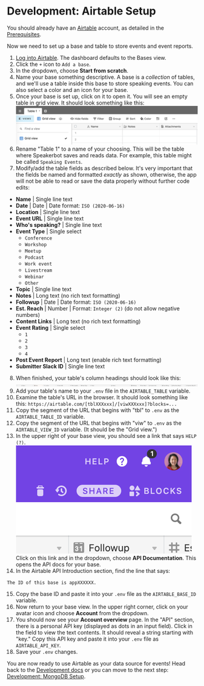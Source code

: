 # Development: Airtable Setup

You should already have an [Airtable](https://airtable.com) account, as detailed in the [Prerequisites](development.md#prerequisites).

Now we need to set up a base and table to store events and event reports.

1. [Log into Airtable](https://airtable.com/login). The dashboard defaults to the Bases view.
2. Click the `+` icon to `Add a base`.
3. In the dropdown, choose **Start from scratch**.
4. Name your base something descriptive. A base is a _collection_ of tables, and we'll use a table inside this base to store speaking events. You can also select a color and an icon for your base.
5. Once your base is set up, click on it to open it. You will see an empty table in grid view. It should look something like this:
![Airtable with blank table](airtable-table1.png)
6. Rename "Table 1" to a name of your choosing. This will be the table where Speakerbot saves and reads data. For example, this table might be called `Speaking Events`.
7. Modify/add the table fields as described below. It's very important that the fields be named and formatted _exactly_ as shown, otherwise, the app will not be able to read or save the data properly without further code edits:
  * **Name** | Single line text
  * **Date** | Date | Date format: `ISO (2020-06-16)`
  * **Location** | Single line text
  * **Event URL** | Single line text
  * **Who's speaking?** | Single line text
  * **Event Type** | Single select
    * `Conference`
    * `Workshop`
    * `Meetup`
    * `Podcast`
    * `Work event`
    * `Livestream`
    * `Webinar`
    * `Other`
  * **Topic** | Single line text
  * **Notes** | Long text (no rich text formatting)
  * **Followup** | Date | Date format: `ISO (2020-06-16)`
  * **Est. Reach** | Number | Format: `Integer (2)` (do not allow negative numbers)
  * **Content Links** | Long text (no rich text formatting)
  * **Event Rating** | Single select
    * `1`
    * `2`
    * `3`
    * `4`
  * **Post Event Report** | Long text (enable rich text formatting)
  * **Submitter Slack ID** | Single line text
8. When finished, your table's column headings should look like this:
![Airtable column headings](airtable-fields.png)
9. Add your table's name to your `.env` file in the `AIRTABLE_TABLE` variable.
10. Examine the table's URL in the browser. It should look something like this: `https://airtable.com/[tblXXXxxx]/[viwXXXxxx]?blocks=...`
11. Copy the segment of the URL that begins with "tbl" to `.env` as the `AIRTABLE_TABLE_ID` variable.
12. Copy the segment of the URL that begins with "viw" to `.env` as the `AIRTABLE_VIEW_ID` variable. (It should be the "Grid view.")
13. In the upper right of your base view, you should see a link that says `HELP (?)`.
![Airtable upper right menu items](airtable-menu.png)<br>
Click on this link and in the dropdown, choose **API Documentation**. This opens the API docs for your base.
14. In the Airtable API Introduction section, find the line that says:
```
The ID of this base is appXXXXXX.
```
15. Copy the base ID and paste it into your `.env` file as the `AIRTABLE_BASE_ID` variable.
16. Now return to your base view. In the upper right corner, click on your avatar icon and choose **Account** from the dropdown.
17. You should now see your **Account overview** page. In the "API" section, there is a personal API key (displayed as dots in an input field). Click in the field to view the text contents. It should reveal a string starting with "key." Copy this API key and paste it into your `.env` file as `AIRTABLE_API_KEY`.
18. Save your `.env` changes.

You are now ready to use Airtable as your data source for events! Head back to the [Development docs](development.md) or you can move to the next step: [Development: MongoDB Setup](development-mongodb.md).